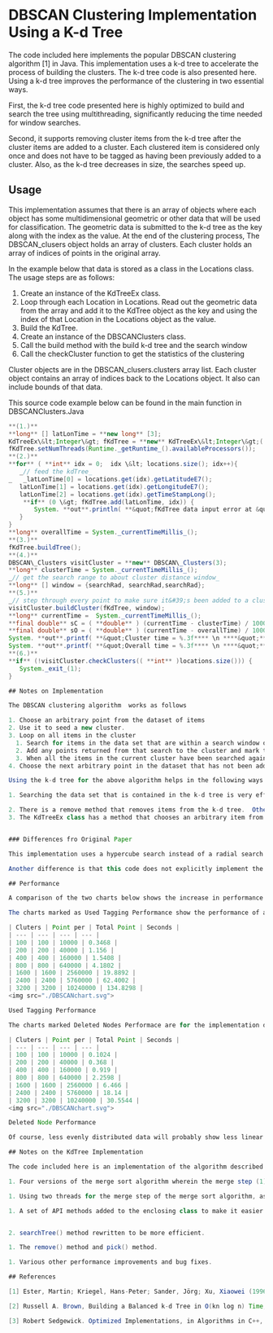 # DBSCAN Clustering Implementation Using a K-d Tree

The code included here implements the popular DBSCAN clustering algorithm [1] in Java.  This implementation uses a k-d tree to accelerate the process of building the clusters.  The k-d tree code is also presented here.  Using a k-d tree improves the performance of the clustering in two essential ways.

First, the k-d tree code presented here is highly optimized to build and search the tree using multithreading, significantly reducing the time needed for window searches.

Second, it supports removing cluster items from the k-d tree after the cluster items are added to a cluster.  Each clustered item is considered only once and does not have to be tagged as having been previously added to a cluster.  Also, as the k-d tree decreases in size, the searches speed up.

## Usage

This implementation assumes that there is an array of objects where each object has some multidimensional geometric or other data that will be used for classification.  The geometric data is submitted to the k-d tree as the key along with the index as the value.  At the end of the clustering process, The DBSCAN\_clusers object holds an array of clusters.   Each cluster holds an array of indices of points in the original array.

In the example below that data is stored as a class in the Locations class.  The usage steps are as follows:

1. Create an instance of the KdTreeEx class.
2. Loop through each Location in Locations.  Read out the geometric data from the array and add it to the KdTree object as the key and using the index of that Location in the Locations object as the value.
3. Build the KdTree.
4. Create an instance of the DBSCANClusters class.
5. Call the build method with the build k-d tree and the search window
6. Call the checkCluster function to get the statistics of the clustering

Cluster objects are in the DBSCAN\_clusers.clusters array list. Each cluster object contains an array of indices back to the Locations object. It also can include bounds of that data.

This source code example below can be found in the main function in DBSCANClusters.Java
```java
**(1.)**
**long** [] latLonTime = **new long** [3];
KdTreeEx\&lt;Integer\&gt; fKdTree = **new** KdTreeEx\&lt;Integer\&gt;(( **int** )locations.size(), 3);
fKdTree.setNumThreads(Runtime._getRuntime_().availableProcessors());
**(2.)**
**for** ( **int** idx = 0;  idx \&lt; locations.size(); idx++){
   _// feed the kdTree_
_   _latLonTime[0] = locations.get(idx).getLatitudeE7();
   latLonTime[1] = locations.get(idx).getLongitudeE7();
   latLonTime[2] = locations.get(idx).getTimeStampLong();
    **if** (0 \&gt; fKdTree.add(latLonTime, idx)) {
       System. **out**.println( **&quot;fKdTree data input error at &quot;** + idx);
   }
}
**long** overallTime = System._currentTimeMillis_();
**(3.)**
fKdTree.buildTree();
**(4.)**
DBSCAN\_Clusters visitCluster = **new** DBSCAN\_Clusters(3);
**long** clusterTime = System._currentTimeMillis_();
_// get the search range to about cluster distance window_
**long** [] window = {searchRad, searchRad,searchRad};
**(5.)**
_// step through every point to make sure it&#39;s been added to a cluster._
visitCluster.buildCluster(fKdTree, window);
**long** currentTime =  System._currentTimeMillis_();
**final double** sC = ( **double** ) (currentTime - clusterTime) / 1000.;
**final double** sO = ( **double** ) (currentTime - overallTime) / 1000;
System. **out**.printf( **&quot;Cluster time = %.3f**** \n ****&quot;** , sC);
System. **out**.printf( **&quot;Overall time = %.3f**** \n ****&quot;** , sO);
**(6.)**
**if** (!visitCluster.checkClusters(( **int** )locations.size())) {
   System._exit_(1);
}

## Notes on Implementation

The DBSCAN clustering algorithm  works as follows

1. Choose an arbitrary point from the dataset of items
2. Use it to seed a new cluster.
3. Loop on all items in the cluster
  1. Search for items in the data set that are within a search window of the point
  2. Add any points returned from that search to the cluster and mark them in some way so that they are not included in future searches.
  3. When all the items in the current cluster have been searched against the data set, exit the loop.  This means there are no more items in the dataset that are within a search window of any of the points in this cluster.
4. Choose the next arbitrary point in the dataset that has not been added to a cluster and go back to step 2.  If there are no more points, the process is complete.

Using the k-d tree for the above algorithm helps in the following ways.

1. Searching the data set that is contained in the k-d tree is very efficient.  The k-d tree includes a function that returns all points in the tree, which is within a hypercube window, which is multithreaded, so handles large trees very well.

2. There is a remove method that removes items from the k-d tree.  Other descriptions of DBSCAN algorithms such as [https://en.wikipedia.org/wiki/DBSCAN](https://en.wikipedia.org/wiki/DBSCAN) talk about tagging each item added to a cluster so that it can be ignored if it is returned in a future dataset search.  But by deleting the item from the k-d tree, that item will never show up in a future search, so tagging is not necessary.
3. The KdTreeEx class has a method that chooses an arbitrary item from the k-d tree and removes it from the tree at the same time.  This method makes it easy to find the items to seed a new cluster with, in that it will only choose items that have not been deleted.


### Differences fro Original Paper

This implementation uses a hypercube search instead of a radial search to search for adjacent objects to add to a cluster.  An additional search method could be added to the KdTree class to test against the radial distance from the center instead of being inside the hypercube.  Because of the sum of squares calculation required for a radial distance test, this choice of search kernel will be slower.  Of course, it depends on the particular needs.

Another difference is that this code does not explicitly implement the noise part of DBSCAN.  It would be easy to add a Min Cluster size parameter to buildClusters() method.  Or a &quot;noise&quot; tag could be added to each cluster by looping over the clusters in the DBSCAN\_Clusters.clusters list.  There is a sort() method that sorts clusters by size in the DBSCAN\_Cluster class, which could aid in doing that tagging.

## Performance

A comparison of the two charts below shows the increase in performance that can be attained by deleting items from the k-d tree using the simple test case coded in DBSCAN\_Clusters.main().  All times shown below include the k-d tree build.

The charts marked as Used Tagging Performance show the performance of an implementation where the k-d tree is searched to find the adjacent items in a cluster, but a record is kept to identify items that have been added to a cluster.  When the k-d tree search returns an item that has already been clustered, it is ignored.  This is a more typical implementation, and the code for that is not included in this repository.  Note the O(nlogn) grown law expected for this method.

| Cluters | Point per | Total Point | Seconds |
| --- | --- | --- | --- |
| 100 | 100 | 10000 | 0.3468 |
| 200 | 200 | 40000 | 1.156 |
| 400 | 400 | 160000 | 1.5408 |
| 800 | 800 | 640000 | 4.1802 |
| 1600 | 1600 | 2560000 | 19.8892 |
| 2400 | 2400 | 5760000 | 62.4002 |
| 3200 | 3200 | 10240000 | 134.8298 |
<img src="./DBSCANchart.svg">

Used Tagging Performance

The charts marked Deleted Nodes Performace are for the implementation described above.  Not only does it show a 3 to 4x improvement in performance, but the performance improves with increasing points or items, and for the simple cases run here, it is sub-linear.

| Cluters | Point per | Total Point | Seconds |
| --- | --- | --- | --- |
| 100 | 100 | 10000 | 0.1024 |
| 200 | 200 | 40000 | 0.368 |
| 400 | 400 | 160000 | 0.919 |
| 800 | 800 | 640000 | 2.2598 |
| 1600 | 1600 | 2560000 | 6.466 |
| 2400 | 2400 | 5760000 | 18.14 |
| 3200 | 3200 | 10240000 | 30.5544 |
<img src="./DBSCANchart.svg">

Deleted Node Performance

Of course, less evenly distributed data will probably show less linear growth, but deleting the items from the k-d tree will always help.

## Notes on the KdTree Implementation

The code included here is an implementation of the algorithm described in [2] by that author.  That code can be found at other places on the Web.  The version included here has the following improvements.

1. Four versions of the merge sort algorithm wherein the merge step (1) copies from array A to array B, or from array B to array A, but not from array A to array B and then back to array A; and (2) avoids time-consuming array-bounds tests by cleverly reversing the order of one of arrays A and B [3].

1. Using two threads for the merge step of the merge sort algorithm, as well as for the partitioning step of the tree-building algorithm, wherein either step proceeds from both the start and end of an array concurrently.  These are straightforward ways to break up the work into multiple threads without a pre-operation to split up the work or a post-operation to recombine the results.

1. A set of API methods added to the enclosing class to make it easier to use by an application.


2. searchTree() method rewritten to be more efficient.

1. The remove() method and pick() method.

1. Various other performance improvements and bug fixes.

## References

[1] Ester, Martin; Kriegel, Hans-Peter; Sander, Jörg; Xu, Xiaowei (1996). Simoudis, Evangelos; Han, Jiawei; Fayyad, Usama M. (eds.). A density-based algorithm for discovering clusters in large spatial databases with noise. Proceedings of the Second International Conference on Knowledge Discovery and Data Mining (KDD-96). AAAI Press. pp. 226–231. CiteSeerX 10.1.1.121.9220. ISBN 1-57735-004-9.

[2] Russell A. Brown, Building a Balanced k-d Tree in O(kn log n) Time, Journal of Computer Graphics Techniques (JCGT), vol. 4, no. 1, 50-68, 2015.

[3] Robert Sedgewick. Optimized Implementations, in Algorithms in C++, 173-174, Addison-Wesley, New York, 1992.
